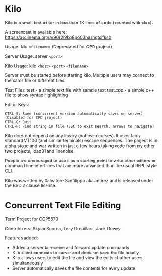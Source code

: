 Kilo
===

Kilo is a small text editor in less than 1K lines of code (counted with cloc).

A screencast is available here: https://asciinema.org/a/90r2i9bq8po03nazhqtsifksb

Usage: kilo `<filename>` (Depreciated for CPD project)

Server Usage: server `<port>`

Kilo Usage: kilo `<host>` `<port>` `<filename>`

Server must be started before starting kilo. Multiple users may connect to the same file
or different files.

Test Files:
test - a simple text file with sample text
test.cpp - a simple c++ file to show syntax highlighting

Editor Keys:

    CTRL-S: Save (concurrent version automatically saves on server) (Disabled for CPD project)
    CTRL-Q: Quit
    CTRL-F: Find string in file (ESC to exit search, arrows to navigate)

Kilo does not depend on any library (not even curses). It uses fairly standard
VT100 (and similar terminals) escape sequences. The project is in alpha
stage and was written in just a few hours taking code from my other two
projects, load81 and linenoise.

People are encouraged to use it as a starting point to write other editors
or command line interfaces that are more advanced than the usual REPL
style CLI.

Kilo was written by Salvatore Sanfilippo aka antirez and is released
under the BSD 2 clause license.

Concurrent Text File Editing
===

Term Project for COP5570

Contributers:
Skylar Scorca,
Tony Drouillard,
Jack Dewey

Features added:
- Added a server to receive and forward update commands
- Kilo client connects to server and does not save the file locally
- Kilo allows users to edit the file and view the edits of other users simultaneously
- Server automatically saves the file contents for every update
